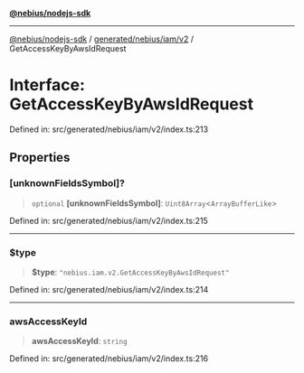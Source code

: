 [**@nebius/nodejs-sdk**](../../../../../README.md)

---

[@nebius/nodejs-sdk](../../../../../README.md) / [generated/nebius/iam/v2](../README.md) / GetAccessKeyByAwsIdRequest

# Interface: GetAccessKeyByAwsIdRequest

Defined in: src/generated/nebius/iam/v2/index.ts:213

## Properties

### \[unknownFieldsSymbol\]?

> `optional` **\[unknownFieldsSymbol\]**: `Uint8Array`\<`ArrayBufferLike`\>

Defined in: src/generated/nebius/iam/v2/index.ts:215

---

### $type

> **$type**: `"nebius.iam.v2.GetAccessKeyByAwsIdRequest"`

Defined in: src/generated/nebius/iam/v2/index.ts:214

---

### awsAccessKeyId

> **awsAccessKeyId**: `string`

Defined in: src/generated/nebius/iam/v2/index.ts:216

